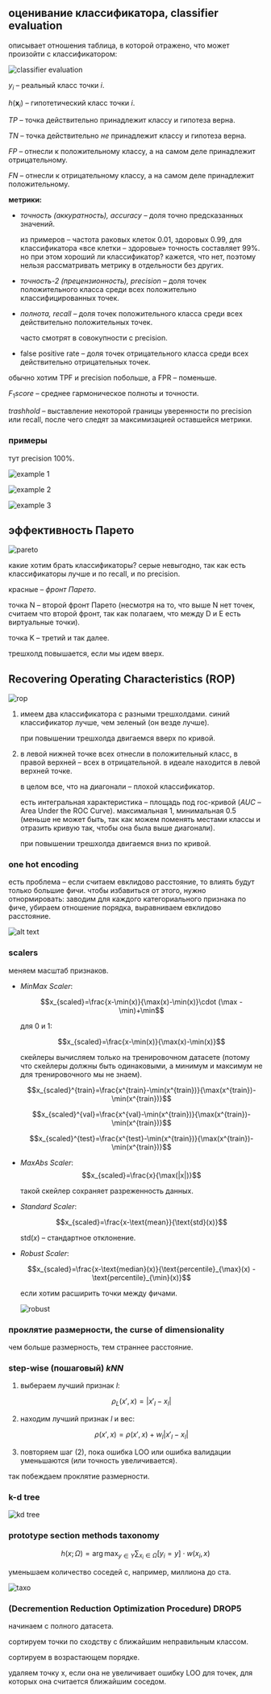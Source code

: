 <!-- 2024/09/23 -->
## оценивание классификатора, classifier evaluation

описывает отношения таблица, в которой отражено, что может произойти с классификатором:

![classifier evaluation](images/02-01.png)

$y_i$ – реальный класс точки $i$.

$h(\mathbf{x}_i)$ – гипотетический класс точки $i$.

$TP$ – точка действительно принадлежит классу и гипотеза верна.

$TN$ – точка действительно *не* принадлежит классу и гипотеза верна.

$FP$ – отнесли к положительному классу, а на самом деле принадлежит отрицательному.

$FN$ – отнесли к отрицательному классу, а на самом деле принадлежит положительному.

**метрики:**

- *точность (аккуратность), accuracy* – доля точно предсказанных значений.

  из примеров – частота раковых клеток 0.01, здоровых 0.99, для классификатора «все клетки – здоровые» точность составляет 99%. но при этом хороший ли классификатор? кажется, что нет, поэтому нельзя рассматривать метрику в отдельности без других.

- *точность-2 (прецензионность), precision* – доля точек положительного класса среди всех положительно классифицированных точек.

- *полнота, recall* – доля точек положительного класса среди всех действительно положительных точек.
  
  часто смотрят в совокупности с precision.

- false positive rate – доля точек отрицательного класса среди всех действительно отрицательных точек.

обычно хотим TPF и precision побольше, а FPR – поменьше.

$F_1score$ – среднее гармоническое полноты и точности.

*trashhold* – выставление некоторой границы уверенности по precision или recall, после чего следят за максимизацией оставшейся метрики.

### примеры

тут precision 100%.

![example 1](images/02-02.png)

![example 2](images/02-03.png)

![example 3](images/02-04.png)

## эффективность Парето

![pareto](images/02-05.png)

какие хотим брать классификаторы? серые невыгодно, так как есть классификаторы лучше и по recall, и по precision.

красные – *фронт Парето*.

точка N – второй фронт Парето (несмотря на то, что выше N нет точек, считаем что второй фронт, так как полагаем, что между D и E есть виртуальные точки).

точка K – третий и так далее.

трешхолд повышается, если мы идем вверх.

## Recovering Operating Characteristics (ROP)

![rop](images/02-06.png)

1. имеем два классификатора с разными трешхолдами. синий классификатор лучше, чем зеленый (он везде лучше).

   при повышении трешхолда двигаемся вверх по кривой.

2. в левой нижней точке всех отнесли в положительный класс, в правой верхней – всех в отрицательной. в идеале находится в левой верхней точке.

   в целом все, что на диагонали – плохой классификатор.

   есть интегральная характеристика – площадь под roc-кривой (*AUC* – Area Under the ROC Curve). максимальная 1, минимальная 0.5 (меньше не может быть, так как можем поменять местами классы и отразить кривую так, чтобы она была выше диагонали).

   при повышении трешхолда двигаемся вниз по кривой.

### one hot encoding

есть проблема – если считаем евклидово расстояние, то влиять будут только большие фичи. чтобы избавиться от этого, нужно отнормировать: заводим для каждого категориального признака по фиче, убираем отношение порядка, выравниваем евклидово расстояние.

![alt text](images/02-07.png)

### scalers

меняем масштаб признаков.

- *MinMax Scaler*:

    $$x_{scaled}=\frac{x-\min(x)}{\max(x)-\min(x)}\cdot (\max - \min)+\min$$

    для 0 и 1:

    $$x_{scaled}=\frac{x-\min(x)}{\max(x)-\min(x)}$$

    скейлеры вычисляем только на тренировочном датасете (потому что скейлеры должны быть одинаковыми, а минимум и максимум не для тренировочного мы не знаем).

    $$x_{scaled}^{train}=\frac{x^{train}-\min(x^{train})}{\max(x^{train})-\min(x^{train})}$$

    $$x_{scaled}^{val}=\frac{x^{val}-\min(x^{train})}{\max(x^{train})-\min(x^{train})}$$

    $$x_{scaled}^{test}=\frac{x^{test}-\min(x^{train})}{\max(x^{train})-\min(x^{train})}$$

- *MaxAbs Scaler*:
    $$x_{scaled}=\frac{x}{\max(|x|)}$$

    такой скейлер сохраняет разреженность данных.

- *Standard Scaler*:

    $$x_{scaled}=\frac{x-\text{mean}}{\text{std}(x)}$$

    $\text{std}(x)$ – стандартное отклонение.

- *Robust Scaler*:

    $$x_{scaled}=\frac{x-\text{median}(x)}{\text{percentile}_{\max}(x) - \text{percentile}_{\min}(x)}$$

    если хотим расширить точки между фичами.

    ![robust](images/02-08.png)

### проклятие размерности, the curse of dimensionality

чем больше размерность, тем страннее расстояние.

### step-wise (пошаговый) $kNN$

1. выбераем лучший признак $l$:

   $$\rho_L(x', x) = |x'_l - x_l|$$

2. находим лучший признак $l$ и вес:

   $$\rho(x', x) = \rho(x', x) + w_l |x'_l - x_l|$$

3. повторяем шаг (2), пока ошибка LOO или ошибка валидации уменьшаются (или точность увеличивается).

так побеждаем проклятие размерности.

### k-d tree

![kd tree](images/02-09.png)

### prototype section methods taxonomy

$$h(x; \Omega) = \arg\max_{y \in Y} \sum_{x_i \in \Omega} [y_i = y] \cdot w(x_i, x)$$

уменьшаем количество соседей с, например, миллиона до ста.

![taxo](images/02-10.png)

### (Decremention Reduction Optimization Procedure) DROP5

начинаем с полного датасета.

сортируем точки по сходству с ближайшим неправильным классом.

сортируем в возрастающем порядке.

удаляем точку x, если она не увеличивает ошибку LOO для точек, для которых она считается ближайшим соседом.

